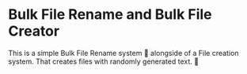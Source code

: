 # Bulk File Rename and Bulk File Creator
This is a simple Bulk File Rename system 📁 alongside of a File creation system. That creates files with randomly generated text. 🎲
